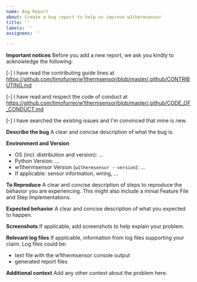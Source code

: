 ```yaml
---
name: Bug Report
about: Create a bug report to help us improve w1thermsensor
title: ''
labels: ''
assignees: ''

---
```


**Important notices**
Before you add a new report, we ask you kindly to acknowledge the following:

[-] I have read the contributing guide lines at https://github.com/timofurrer/w1thermsensor/blob/master/.github/CONTRIBUTING.md

[-] I have read and respect the code of conduct at https://github.com/timofurrer/w1thermsensor/blob/master/.github/CODE_OF_CONDUCT.md

[-] I have searched the existing issues and I'm convinced that mine is new.

**Describe the bug**
A clear and concise description of what the bug is.

**Environment and Version**
* OS (incl. distribution and version): ...
* Python Version: ...
* w1thermsensor Version (`w1thermsensor --version`): ...
* If applicable: sensor information, wiring, ...

**To Reproduce**
A clear and concise description of steps to reproduce the behavior
you are experiencing.
This might also include a minial Feature File and Step Implementations.

**Expected behavior**
A clear and concise description of what you expected to happen.

**Screenshots**
If applicable, add screenshots to help explain your problem.

**Relevant log files**
If applicable, information from log files supporting your claim.
Log files could be:
* text file with the w1thermsensor console output
* generated report files

**Additional context**
Add any other context about the problem here.
